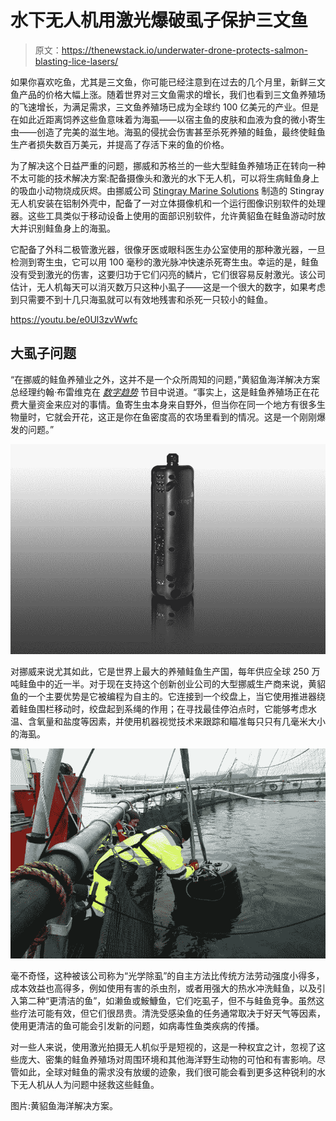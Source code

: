 # 水下无人机用激光爆破虱子保护三文鱼

> 原文：<https://thenewstack.io/underwater-drone-protects-salmon-blasting-lice-lasers/>

如果你喜欢吃鱼，尤其是三文鱼，你可能已经注意到在过去的几个月里，新鲜三文鱼产品的价格大幅上涨。随着世界对三文鱼需求的增长，我们也看到三文鱼养殖场的飞速增长，为满足需求，三文鱼养殖场已成为全球约 100 亿美元的产业。但是在如此近距离饲养这些鱼意味着为海虱——以宿主鱼的皮肤和血液为食的微小寄生虫——创造了完美的滋生地。海虱的侵扰会伤害甚至杀死养殖的鲑鱼，最终使鲑鱼生产者损失数百万美元，并提高了存活下来的鱼的价格。

为了解决这个日益严重的问题，挪威和苏格兰的一些大型鲑鱼养殖场正在转向一种不太可能的技术解决方案:配备摄像头和激光的水下无人机，可以将生病鲑鱼身上的吸血小动物烧成灰烬。由挪威公司 [Stingray Marine Solutions](http://www.stingray.no/) 制造的 Stingray 无人机安装在铝制外壳中，配备了一对立体摄像机和一个运行图像识别软件的处理器。这些工具类似于移动设备上使用的面部识别软件，允许黄貂鱼在鲑鱼游动时放大并识别鲑鱼身上的海虱。

它配备了外科二极管激光器，很像牙医或眼科医生办公室使用的那种激光器，一旦检测到寄生虫，它可以用 100 毫秒的激光脉冲快速杀死寄生虫。幸运的是，鲑鱼没有受到激光的伤害，这要归功于它们闪亮的鳞片，它们很容易反射激光。该公司估计，无人机每天可以消灭数万只这种小虱子——这是一个很大的数字，如果考虑到只需要不到十几只海虱就可以有效地残害和杀死一只较小的鲑鱼。

https://youtu.be/e0Ul3zvWwfc

## 大虱子问题

“在挪威的鲑鱼养殖业之外，这并不是一个众所周知的问题，”黄貂鱼海洋解决方案总经理约翰·布雷维克在 [*数字趋势*](http://www.digitaltrends.com/cool-tech/laser-salmon-norway/) 节目中说道。“事实上，这是鲑鱼养殖场正在花费大量资金来应对的事情。鱼寄生虫本身来自野外，但当你在同一个地方有很多生物量时，它就会开花，这正是你在鱼密度高的农场里看到的情况。这是一个刚刚爆发的问题。”

![](img/9307e3a3dba5ca9bc7a5c4ef4934692f.png)

对挪威来说尤其如此，它是世界上最大的养殖鲑鱼生产国，每年供应全球 250 万吨鲑鱼中的近一半。对于现在支持这个创新创业公司的大型挪威生产商来说，黄貂鱼的一个主要优势是它被编程为自主的。它连接到一个绞盘上，当它使用推进器绕着鲑鱼围栏移动时，绞盘起到系绳的作用；在寻找最佳停泊点时，它能够考虑水温、含氧量和盐度等因素，并使用机器视觉技术来跟踪和瞄准每只只有几毫米大小的海虱。

![](img/46ea5c97996bb61de6f61e9b8ba90f18.png)

毫不奇怪，这种被该公司称为“光学除虱”的自主方法比传统方法劳动强度小得多，成本效益也高得多，例如使用有害的杀虫剂，或者用强大的热水冲洗鲑鱼，以及引入第二种“更清洁的鱼”，如濑鱼或鮟鱇鱼，它们吃虱子，但不与鲑鱼竞争。虽然这些疗法可能有效，但它们很昂贵。清洗受感染鱼的任务通常取决于好天气等因素，使用更清洁的鱼可能会引发新的问题，如病毒性鱼类疾病的传播。

对一些人来说，使用激光拍摄无人机似乎是短视的，这是一种权宜之计，忽视了这些庞大、密集的鲑鱼养殖场对周围环境和其他海洋野生动物的可怕和有害影响。尽管如此，全球对鲑鱼的需求没有放缓的迹象，我们很可能会看到更多这种锐利的水下无人机从人为问题中拯救这些鲑鱼。

图片:黄貂鱼海洋解决方案。

<svg xmlns:xlink="http://www.w3.org/1999/xlink" viewBox="0 0 68 31" version="1.1"><title>Group</title> <desc>Created with Sketch.</desc></svg>